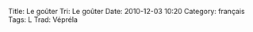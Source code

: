 Title: Le goûter
 Tri: Le goûter
 Date: 2010-12-03 10:20
 Category: français
 Tags: L
 Trad: Vépréla
 